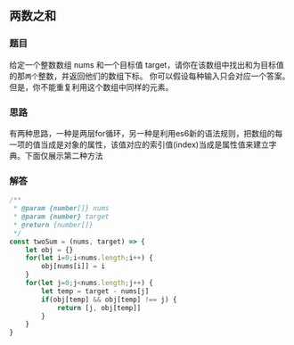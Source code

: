 ## 两数之和

### 题目
给定一个整数数组 nums 和一个目标值 target，请你在该数组中找出和为目标值的那`两个`整数，并返回他们的数组下标。
你可以假设每种输入只会对应一个答案。但是，你不能重复利用这个数组中同样的元素。

### 思路
有两种思路，一种是两层for循环，另一种是利用es6新的语法规则，把数组的每一项的值当成是对象的属性，该值对应的索引值(index)当成是属性值来建立字典。下面仅展示第二种方法

### 解答
```javascript
/**
 * @param {number[]} nums
 * @param {number} target
 * @return {number[]}
 */
const twoSum = (nums, target) => {
    let obj = {}
    for(let i=0;i<nums.length;i++) {
        obj[nums[i]] = i
    }
    for(let j=0;j<nums.length;j++) {
        let temp = target - nums[j]
        if(obj[temp] && obj[temp] !== j) {
            return [j, obj[temp]]
        }
    }
}
```